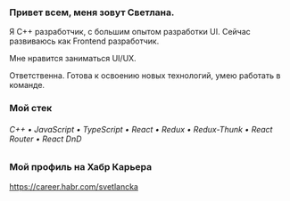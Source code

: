 ### Привет всем, меня зовут Светлана.

Я С++ разработчик, с большим опытом разработки UI.
Сейчас развиваюсь как Frontend разработчик.

Мне нравится заниматься UI/UX.

Ответственна. Готова к освоению новых технологий, умею работать в команде.


<h3>Мой стек</h3>

<h6>С++ • JavaScript • TypeScript • React • Redux • Redux-Thunk • React Router • React DnD</h6>

<h3>Мой профиль на Хабр Карьера</h3>

https://career.habr.com/svetlancka

<!--
**ssukhova-dev/ssukhova-dev** is a ✨ _special_ ✨ repository because its `README.md` (this file) appears on your GitHub profile.

Here are some ideas to get you started:

- 🔭 I’m currently working on ...
- 🌱 I’m currently learning ...
- 👯 I’m looking to collaborate on ...
- 🤔 I’m looking for help with ...
- 💬 Ask me about ...
- 📫 How to reach me: ...
- 😄 Pronouns: ...
- ⚡ Fun fact: ...
-->
